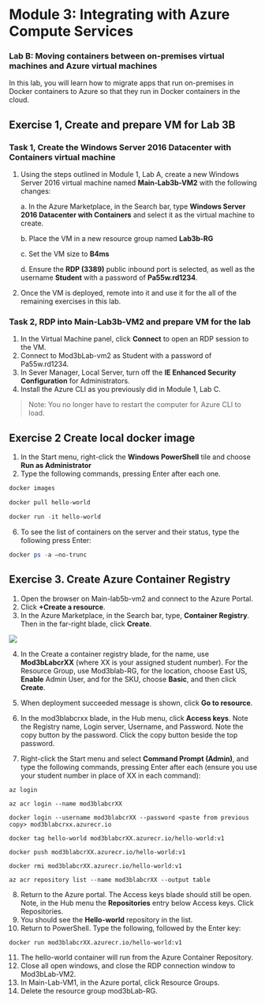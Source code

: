 ﻿# Module 3: Integrating with Azure Compute Services

### Lab B: Moving containers between on-premises virtual machines and Azure virtual machines

In this lab, you will learn how to migrate apps that run on-premises in Docker containers to Azure so that they run in Docker containers in the cloud.

## Exercise 1, Create and prepare VM for Lab 3B

### Task 1, Create the Windows Server 2016 Datacenter with Containers virtual machine

1. Using the steps outlined in Module 1, Lab A, create a new Windows Server 2016 virtual machine named **Main-Lab3b-VM2** with the following changes:

    a. In the Azure Marketplace, in the Search bar, type **Windows Server 2016 Datacenter with Containers** and select it as the virtual machine to create.
    
    b. Place the VM in a new resource group named **Lab3b-RG**
    
    c. Set the VM size to **B4ms**
    
    d.  Ensure the **RDP (3389)** public inbound port is selected, as well as the username **Student** with a password of **Pa55w.rd1234**.

2. Once the VM is deployed, remote into it and use it for the all of the remaining exercises in this lab.


### Task 2, RDP into Main-Lab3b-VM2 and prepare VM for the lab

1.	In the Virtual Machine panel, click **Connect** to open an RDP session to the VM.
2.	Connect to Mod3bLab-vm2 as Student with a password of Pa55w.rd1234.
3.  In Sever Manager, Local Server, turn off the **IE Enhanced Security Configuration** for Administrators.
4. 	Install the Azure CLI as you previously did in Module 1, Lab C.  

>Note:  You no longer have to restart the computer for Azure CLI to load.

## Exercise 2  Create local docker image
1.	In the Start menu, right-click the **Windows PowerShell** tile and choose **Run as Administrator**
5.	Type the following commands, pressing Enter after each one.

```powershell
docker images

docker pull hello-world

docker run -it hello-world
```

6.	To see the list of containers on the server and their status, type the following press Enter:

```powershell
docker ps -a –no-trunc
```

## Exercise 3.  Create Azure Container Registry


1.	Open the browser on Main-lab5b-vm2 and connect to the Azure Portal.
2.	Click **+Create a resource**.
3.	In the Azure Marketplace, in the Search bar, type, **Container Registry**.  Then in the far-right blade, click **Create**.

![](Images\ContainerReg.PNG)

4.	In the Create a container registry blade, for the name, use **Mod3bLabcrXX** (where XX is your assigned student number).  For the Resource Group, use Mod3blab-RG, for the location, choose East US, **Enable** Admin User, and for the SKU, choose **Basic**, and then click **Create**.

5.	When deployment succeeded message is shown, click **Go to resource**.

6.	In the mod3blabcrxx blade, in the Hub menu, click **Access keys**.  Note the Registry name, Login server, Username, and Password.  Note the copy button by the password.  Click the copy button beside the top password.
 
7.	Right-click the Start menu and select **Command Prompt (Admin)**, and type the following commands, pressing Enter after each (ensure you use your student number in place of XX in each command):

```
az login 

az acr login --name mod3blabcrXX

docker login --username mod3blabcrXX --password <paste from previous copy> mod3blabcrxx.azurecr.io

docker tag hello-world mod3blabcrXX.azurecr.io/hello-world:v1

docker push mod3blabcrXX.azurecr.io/hello-world:v1

docker rmi mod3blabcrXX.azurecr.io/hello-world:v1

az acr repository list --name mod3blabcrXX --output table
```

8.	Return to the Azure portal.  The Access keys blade should still be open.  Note, in the Hub menu the **Repositories** entry below Access keys.  Click Repositories.
9.	You should see the **Hello-world** repository in the list.
10.	Return to PowerShell.  Type the following, followed by the Enter key:

```
docker run mod3blabcrXX.azurecr.io/hello-world:v1
```
11.	The hello-world container will run from the Azure Container Repository.
12.	Close all open windows, and close the RDP connection window to Mod3bLab-VM2.
13.	In Main-Lab-VM1, in the Azure portal, click Resource Groups.
14.	Delete the resource group mod3bLab-RG.
